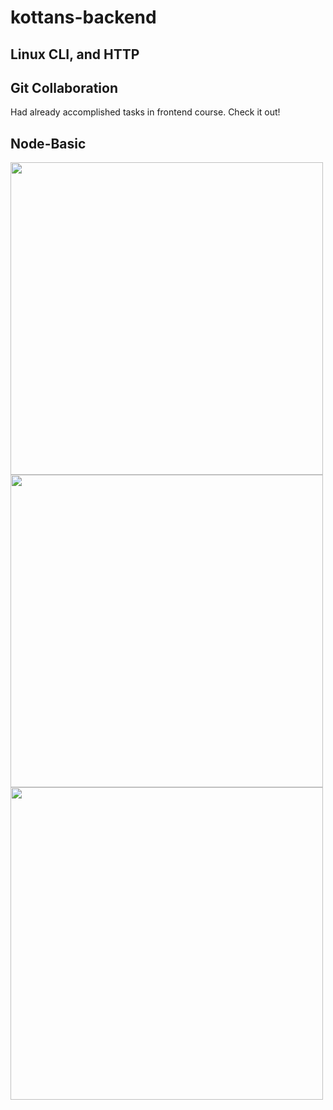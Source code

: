 ﻿# kottans-backend
## Linux CLI, and HTTP
## Git Collaboration

Had already accomplished tasks in frontend course. Check it out!

## Node-Basic

<img src="https://github.com/Zakkarat/kottans-frontend/blob/master/node-basic-1/node-basic.PNG" width="500px" />
<img src="https://github.com/Zakkarat/kottans-frontend/blob/master/node-basic-1/node-basic2.PNG" width="500px" />
<img src="https://github.com/Zakkarat/kottans-frontend/blob/master/node-basic-1/node-basic3.PNG" width="500px" />